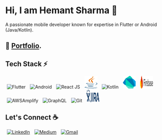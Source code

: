 # Hi, I am Hemant Sharma 👋

A passionate mobile developer known for expertise in Flutter or Android (Java/Kotlin).

## 🔭 [Portfolio](https://hemant-portfolio-674a8.web.app/).


## Tech Stack ⚡
<p align="left">
	<a><img src="https://github.com/gilbarbara/logos/blob/master/logos/flutter.svg" hspace="5" width="40" height="40" alt="Flutter"/></a>
	<a><img src="https://github.com/gilbarbara/logos/blob/master/logos/android-vertical.svg" hspace="5" width="40" height="40" alt="Android"/></a>
  <a><img src="https://github.com/gilbarbara/logos/blob/master/logos/create-react-app.svg" hspace="5" width="40" height="40" alt="React JS"/></a>
  <a><img src="https://github.com/gilbarbara/logos/blob/master/logos/java.svg" hspace="5" width="40" height="40" alt="Core Java"/></a>
  <a><img src="https://github.com/gilbarbara/logos/blob/master/logos/kotlin.svg" hspace="5" width="40" height="40" alt="Kotlin"/></a>
  <a><img src="https://github.com/gilbarbara/logos/blob/master/logos/dart.svg" hspace="5" width="40" height="40" alt="Dart"/></a>
  <a><img src="https://github.com/gilbarbara/logos/blob/master/logos/firebase.svg" hspace="5" width="40" height="40" alt="Firebase"/></a>
  <a><img src="https://github.com/gilbarbara/logos/blob/master/logos/aws-amplify.svg" hspace="5" width="40" height="40" alt="AWSAmplify"/></a>
  <a><img src="https://github.com/gilbarbara/logos/blob/master/logos/graphql.svg" hspace="5" width="40" height="40" alt="GraphQL"/></a>
  <a><img src="https://github.com/gilbarbara/logos/blob/master/logos/git-icon.svg" hspace="5" width="40" height="40" alt="Git"/></a>
  <a><img src="https://github.com/gilbarbara/logos/blob/master/logos/jira.svg" hspace="5" width="40" height="40" alt="Jira"/></a>

</p>

## Let's Connect :coffee:
<p align="left">
	<a href="https://www.linkedin.com/in/hemant-sharma-9637ab123" target="_blank" rel="noopener noreferrer"><img src="https://github.com/gilbarbara/logos/blob/master/logos/linkedin-icon.svg" hspace="5" width="40" height="40"  alt="LinkedIn"/></a>
<a href="https://medium.com/@imhsharma1" target="_blank" rel="noopener noreferrer"><img src="https://github.com/gilbarbara/logos/blob/master/logos/medium-icon.svg" hspace="5" width="40" height="40"  alt="Medium"/></a>
<a href="mailto:imhsharma1@gmail.com" target="_blank" rel="noopener noreferrer"><img src="https://github.com/gilbarbara/logos/blob/master/logos/google-gmail.svg" hspace="5" width="40" height="40" alt="Gmail"/></a>
</p>
